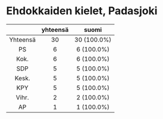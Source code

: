 # Ehdokkaiden kielet, Padasjoki

| |yhteensä|suomi|
|:---:|:---:|:---:|
|Yhteensä|30|30 (100.0%)|
|PS|6|6 (100.0%)|
|Kok.|6|6 (100.0%)|
|SDP|5|5 (100.0%)|
|Kesk.|5|5 (100.0%)|
|KPY|5|5 (100.0%)|
|Vihr.|2|2 (100.0%)|
|AP|1|1 (100.0%)|

